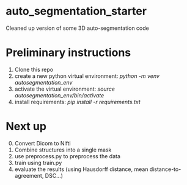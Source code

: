 # auto_segmentation_starter
Cleaned up version of some 3D auto-segmentation code

# Preliminary instructions
1. Clone this repo
2. create a new python virtual environment: _python -m venv autosegmentation_env_
3. activate the virtual environment: _source autosegmentation_env/bin/activate_
4. install requirements: _pip install -r requirements.txt_

# Next up
0. Convert Dicom to Nifti
1. Combine structures into a single mask
2. use preprocess.py to preprocess the data
3. train using train.py
4. evaluate the results (using Hausdorff distance, mean distance-to-agreement, DSC...)